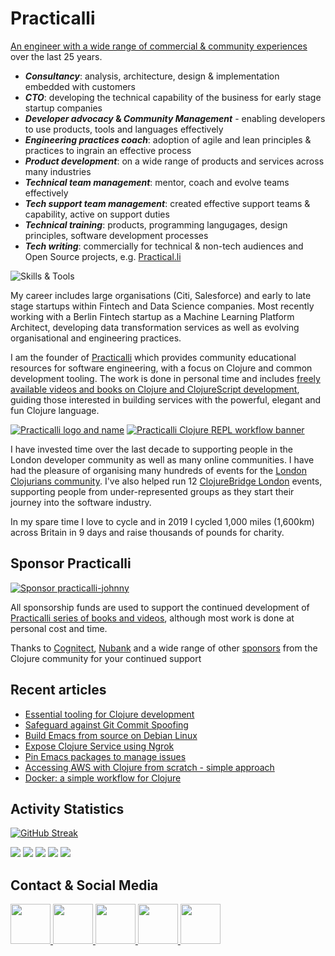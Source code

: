 # Practicalli
<!--
[![available-for-hire](https://raw.githubusercontent.com/practicalli/graphic-design/live/available-for-hire.svg)](https://www.linkedin.com/in/jr0cket/)
-->

[An engineer with a wide range of commercial & community experiences](https://www.linkedin.com/in/jr0cket/) over the last 25 years. 

* **_Consultancy_**: analysis, architecture, design & implementation embedded with customers
* **_CTO_**: developing the technical capability of the business for early stage startup companies  
* **_Developer advocacy_ & _Community Management_** - enabling developers to use products, tools and languages effectively
* **_Engineering practices coach_**: adoption of agile and lean principles & practices to ingrain an effective process
* **_Product development_**: on a wide range of products and services across many industries
* **_Technical team management_**: mentor, coach and evolve teams effectively
* **_Tech support team management_**: created effective support teams & capability, active on support duties 
* **_Technical training_**: products, programming langugages, design principles, software development processes
* **_Tech writing_**: commercially for technical & non-tech audiences and Open Source projects, e.g. [Practical.li](https://practical.li/)

![Skills & Tools](https://skillicons.dev/icons?i=clojure,neovim,emacs,md,svg,github,githubactions,postgres,firebase,graphql,docker,grafana,aws,kubernetes,blender&theme=dark)

My career includes large organisations (Citi, Salesforce) and early to late stage startups within Fintech and Data Science companies.  Most recently working with a Berlin Fintech startup as a Machine Learning Platform Architect, developing data transformation services as well as evolving organisational and engineering practices. 

I am the founder of [Practicalli](https://practical.li) which provides community educational resources for software engineering, with a focus on Clojure and common development tooling.  The work is done in personal time and includes [freely available videos and books on Clojure and ClojureScript development](https://practical.li/), guiding those interested in building services with the powerful, elegant and fun Clojure language.

[![Practicalli logo and name](https://github.com/practicalli/graphic-design/blob/live/logos/practicalli-logo-name-dark.png?raw=true)](https://practical.li/)
[![Practicalli Clojure REPL workflow banner](https://github.com/practicalli/graphic-design/blob/live/clojure/clojure-repl-workflow-concept.png?raw=true)](https://practical.li/)

I have invested time over the last decade to supporting people in the London developer community as well as many online communities.  I have had the pleasure of organising many hundreds of events for the [London Clojurians community](https://londonclojurians.org/).  I've also helped run 12 [ClojureBridge London](https://clojurebridgelondon.github.io/) events, supporting people from under-represented groups as they start their journey into the software industry. 

In my spare time I love to cycle and in 2019 I cycled 1,000 miles (1,600km) across Britain in 9 days and raise thousands of pounds for charity.


## Sponsor Practicalli

[![Sponsor practicalli-johnny](https://raw.githubusercontent.com/practicalli/graphic-design/live/buttons/practicalli-github-sponsors-button.png)](https://github.com/sponsors/practicalli-johnny/)

All sponsorship funds are used to support the continued development of [Practicalli series of books and videos](https://practical.li/), although most work is done at personal cost and time.

Thanks to [Cognitect](https://www.cognitect.com/), [Nubank](https://nubank.com.br/) and a wide range of other [sponsors](https://github.com/sponsors/practicalli-johnny#sponsors) from the Clojure community for your continued support


## Recent articles
<!-- BLOG-POST-LIST:START -->
- [Essential tooling for Clojure development](https://practical.li/blog/essential-tooling-for-clojure-development/)
- [Safeguard against Git Commit Spoofing](https://practical.li/blog/safeguard-against-git-commit-spoofing/)
- [Build Emacs from source on Debian Linux](https://practical.li/blog/build-emacs-from-source-on-debian-linux/)
- [Expose Clojure Service using Ngrok](https://practical.li/blog/expose-clojure-service-using-ngrok/)
- [Pin Emacs packages to manage issues](https://practical.li/blog/pin-emacs-packages-to-manage-issues/)
- [Accessing AWS with Clojure from scratch - simple approach](https://practical.li/blog/accessing-aws-with-clojure-from-scratch---simple-approach/)
- [Docker: a simple workflow for Clojure](https://practical.li/blog/docker-a-simple-workflow-for-clojure/)
<!-- BLOG-POST-LIST:END -->

## Activity Statistics

[![GitHub Streak](https://github-readme-streak-stats-fork.vercel.app?user=practicalli-johnny&theme=transparent&hide_border=true&date_format=%5BY.%5Dn.j)](https://git.io/streak-stats)


<!-- GitHub Profile Summary Cards from GitHub Workflow -->
<!-- https://github.com/vn7n24fzkq/github-profile-summary-cards -->
[![](https://raw.githubusercontent.com/practicalli-john/practicalli-john/main/profile-summary-card-output/monokai/0-profile-details.svg)](https://github.com/vn7n24fzkq/github-profile-summary-cards)
[![](https://raw.githubusercontent.com/practicalli-john/practicalli-john/main/profile-summary-card-output/monokai/1-repos-per-language.svg)](https://github.com/vn7n24fzkq/github-profile-summary-cards) [![](https://raw.githubusercontent.com/practicalli-john/practicalli-john/main/profile-summary-card-output/monokai/2-most-commit-language.svg)](https://github.com/vn7n24fzkq/github-profile-summary-cards)
[![](https://raw.githubusercontent.com/practicalli-john/practicalli-john/main/profile-summary-card-output/monokai/3-stats.svg)](https://github.com/vn7n24fzkq/github-profile-summary-cards) [![](https://raw.githubusercontent.com/practicalli-john/practicalli-john/main/profile-summary-card-output/monokai/4-productive-time.svg)](https://github.com/vn7n24fzkq/github-profile-summary-cards)


## Contact & Social Media

<a href="https://youtube.com/practicalli" target="blank">
  <img height="64" width="64" src="https://cdn.simpleicons.org/youtube/crimson" />
</a>
<a href="https://clojurians.zulipchat.com/#narrow/stream/250781-practicalli" target="blank">
  <img height="64" width="64" src="https://cdn.simpleicons.org/zulip/green" />
</a>
<a href="https://clojurians.slack.com/" target="blank">
  <img height="64" width="64" src="https://cdn.simpleicons.org/slack/firebrick" />
</a>
<a href="https://twitter.com/practical_li" target="blank">
  <img height="64" width="64" src="https://cdn.simpleicons.org/twitter/skyblue" />
</a>  
<a href="https://https://www.linkedin.com/in/jr0cket/" target="blank">
  <img height="64" width="64" src="https://cdn.simpleicons.org/linkedin/slateblue" />
</a>  

